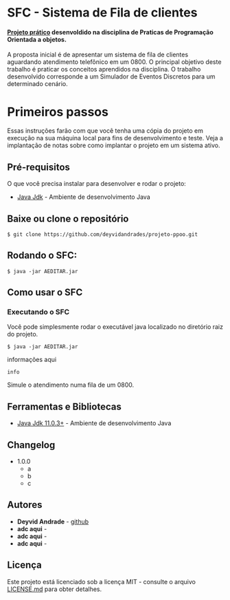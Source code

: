 


# SFC - Sistema de Fila de clientes
#### [Projeto prático](https://github.com/deyvidandrades/projeto-ppoo) desenvoldido na disciplina de Praticas de Programação Orientada a objetos.

A proposta inicial é de apresentar um sistema de fila de clientes aguardando atendimento telefônico em um 0800. O principal objetivo deste trabalho é praticar os conceitos aprendidos na disciplina. O trabalho desenvolvido corresponde a um Simulador de Eventos Discretos para um determinado
cenário.

# Primeiros passos

Essas instruções farão com que você tenha uma cópia do projeto em execução na sua máquina local para fins de desenvolvimento e teste. Veja a implantação de notas sobre como implantar o projeto em um sistema ativo.

## Pré-requisitos

O que você precisa instalar para desenvolver e rodar o projeto:
* [Java Jdk](https://www.oracle.com/technetwork/pt/java/javase/downloads/jdk8-downloads-2133151.html) - Ambiente de desenvolvimento Java


## Baixe ou clone o repositório
```
$ git clone https://github.com/deyvidandrades/projeto-ppoo.git
```
## Rodando o SFC:
```
$ java -jar AEDITAR.jar
```

## Como usar o SFC

### Executando o SFC
Você pode simplesmente rodar o executável java localizado no diretório raiz do projeto.
```
$ java -jar AEDITAR.jar
```
informações aqui
```
info
```
Simule o atendimento numa fila de um 0800.

## Ferramentas e Bibliotecas

* [Java Jdk 11.0.3+](https://www.oracle.com/technetwork/pt/java/javase/downloads/jdk8-downloads-2133151.html) - Ambiente de desenvolvimento Java

## Changelog
-   1.0.0
	- a
	- b
	- c

## Autores

* **Deyvid Andrade** - [github](https://github.com/deyvidandrades/)
* **adc aqui** - 
* **adc aqui** - 
* **adc aqui** - 

## Licença
Este projeto está licenciado sob a licença MIT - consulte o arquivo [LICENSE.md](LICENSE.md) para obter detalhes.
